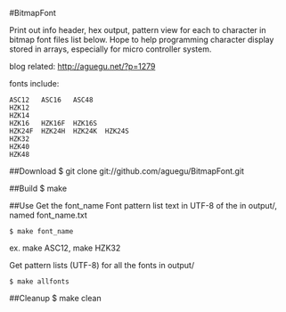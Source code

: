 #BitmapFont

Print out info header, hex output, pattern view for each to character in bitmap font files list below. Hope to help programming character display stored in arrays, especially for micro controller system.

blog related: http://aguegu.net/?p=1279

fonts include:

	ASC12	ASC16 	ASC48
	HZK12
	HZK14
	HZK16	HZK16F 	HZK16S
	HZK24F	HZK24H	HZK24K	HZK24S
	HZK32
	HZK40
	HZK48

##Download
	$ git clone git://github.com/aguegu/BitmapFont.git

##Build
	$ make 

##Use
Get the font_name Font pattern list text in UTF-8 of the in output/, named font_name.txt

	$ make font_name

ex. make ASC12, make HZK32

Get pattern lists (UTF-8) for all the fonts in output/

	$ make allfonts

##Cleanup
	$ make clean

